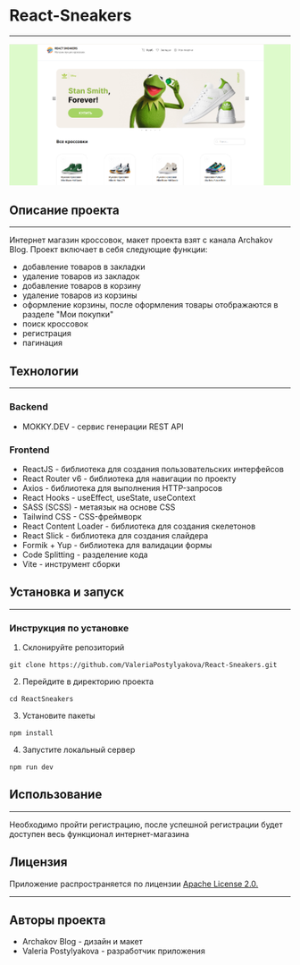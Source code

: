 # React-Sneakers
___
![React-Sneakers](/public/React-Sneakers.png)
## Описание проекта
___
Интернет магазин кроссовок, макет проекта взят с канала Archakov Blog.
Проект включает в себя следующие функции: 
- добавление товаров в закладки
- удаление товаров из закладок
- добавление товаров в корзину
- удаление товаров из корзины
- оформление корзины, после оформления товары отображаются в разделе "Мои покупки"
- поиск кроссовок
- регистрация
- пагинация

## Технологии

---
### Backend
+ MOKKY.DEV - сервис генерации REST API

### Frontend
+ ReactJS - библиотека для создания пользовательских интерфейсов
+ React Router v6 - библиотека для навигации по проекту
+ Axios - библиотека для выполнения HTTP-запросов
+ React Hooks - useEffect, useState, useContext
+ SASS (SCSS) - метаязык на основе CSS
+ Tailwind CSS - CSS-фреймворк
+ React Content Loader - библиотека для создания скелетонов
+ React Slick - библиотека для создания слайдера
+ Formik + Yup - библиотека для валидации формы
+ Code Splitting - разделение кода
+ Vite - инструмент сборки

## Установка и запуск

---
### Инструкция по установке

1. Склонируйте репозиторий
```git
git clone https://github.com/ValeriaPostylyakova/React-Sneakers.git
```
2. Перейдите в директорию проекта
```git 
cd ReactSneakers 
```
3. Установите пакеты
```git
npm install
```

4. Запустите локальный сервер
```git
npm run dev
```

## Использование

___
Необходимо пройти регистрацию, после успешной регистрации будет доступен весь функционал интернет-магазина

## Лицензия
Приложение распространяется по лицензии [Apache License 2.0.](https://github.com/ValeriaPostylyakova/React-Sneakers/blob/main/LICENSE)
___

## Авторы проекта
+ Archakov Blog - дизайн и макет
+ Valeria Postylyakova - разработчик приложения



